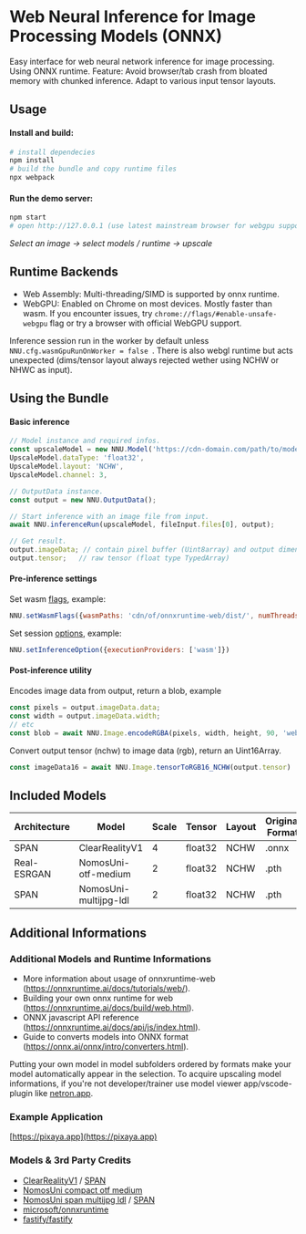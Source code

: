# Web Neural Inference for Image Processing Models (ONNX)

Easy interface for web neural network inference for image processing. Using ONNX runtime.
Feature: Avoid browser/tab crash from bloated memory with chunked inference. Adapt to various input tensor layouts.

## Usage

#### Install and build:
```bash
# install dependecies
npm install
# build the bundle and copy runtime files
npx webpack 
```
#### Run the demo server:
```bash
npm start
# open http://127.0.0.1 (use latest mainstream browser for webgpu support)
```
_Select an image -> select models / runtime -> upscale_

## Runtime Backends
- Web Assembly: Multi-threading/SIMD is supported by onnx runtime.
- WebGPU: Enabled on Chrome on most devices. Mostly faster than wasm. If you encounter issues, try `chrome://flags/#enable-unsafe-webgpu` flag or try a browser with official WebGPU support.

Inference session run in the worker by default unless ```NNU.cfg.wasmGpuRunOnWorker = false ```.
There is also webgl runtime but acts unexpected (dims/tensor layout always rejected wether using NCHW or NHWC as input).

## Using the Bundle
#### Basic inference
```javascript
// Model instance and required infos.
const upscaleModel = new NNU.Model('https://cdn-domain.com/path/to/model.onnx');
UpscaleModel.dataType: 'float32',
UpscaleModel.layout: 'NCHW', 
UpscaleModel.channel: 3,  

// OutputData instance.
const output = new NNU.OutputData();

// Start inference with an image file from input.
await NNU.inferenceRun(upscaleModel, fileInput.files[0], output);

// Get result.
output.imageData; // contain pixel buffer (Uint8array) and output dimensions
output.tensor;   // raw tensor (float type TypedArray)
```

#### Pre-inference settings
Set wasm [flags](https://onnxruntime.ai/docs/tutorials/web/env-flags-and-session-options.html), example:
```javascript
NNU.setWasmFlags({wasmPaths: 'cdn/of/onnxruntime-web/dist/', numThreads: 6})
```
Set session [options](https://onnxruntime.ai/docs/tutorials/web/env-flags-and-session-options.html), example:
```javascript
NNU.setInferenceOption({executionProviders: ['wasm']})
```

#### Post-inference utility
Encodes image data from output, return a blob, example
```javascript
const pixels = output.imageData.data;
const width = output.imageData.width;
// etc
const blob = await NNU.Image.encodeRGBA(pixels, width, height, 90, 'webp')
```
Convert output tensor (nchw) to image data (rgb), return an Uint16Array.
```javascript
const imageData16 = await NNU.Image.tensorToRGB16_NCHW(output.tensor)
```

## Included Models

| Architecture| Model                  | Scale | Tensor   | Layout  | Original Format |
| ----------- | ---------------------- | ----- | -------- | ------- | --------------- |
| SPAN        | ClearRealityV1         | 4     | float32  | NCHW    | .onnx           |
| Real-ESRGAN | NomosUni-otf-medium    | 2     | float32  | NCHW    | .pth            |
| SPAN        | NomosUni-multijpg-ldl  | 2     | float32  | NCHW    | .pth            |


## Additional Informations

### Additional Models and Runtime Informations
- More information about usage of onnxruntime-web (https://onnxruntime.ai/docs/tutorials/web/).
- Building your own onnx runtime for web (https://onnxruntime.ai/docs/build/web.html).
- ONNX javascript API reference (https://onnxruntime.ai/docs/api/js/index.html).
- Guide to converts models into ONNX format (https://onnx.ai/onnx/intro/converters.html).

Putting your own model in model subfolders ordered by formats make your model automatically appear in the selection. To acquire upscaling model informations, if you're not developer/trainer use model viewer app/vscode-plugin like [netron.app](https://netron.app).
 
### Example Application
[https://pixaya.app](https://pixaya.app)

### Models & 3rd Party Credits

- [ClearRealityV1](https://openmodeldb.info/models/4x-ClearRealityV1) / [SPAN](https://github.com/hongyuanyu/SPAN)
- [NomosUni compact otf medium](https://openmodeldb.info/models/2x-NomosUni-compact-otf-medium)
- [NomosUni span multijpg ldl](https://openmodeldb.info/models/2x-NomosUni-span-multijpg-ldl) / [SPAN](https://github.com/hongyuanyu/SPAN)
- [microsoft/onnxruntime](https://github.com/microsoft/onnxruntime)
- [fastify/fastify](https://github.com/fastify/fastify)
